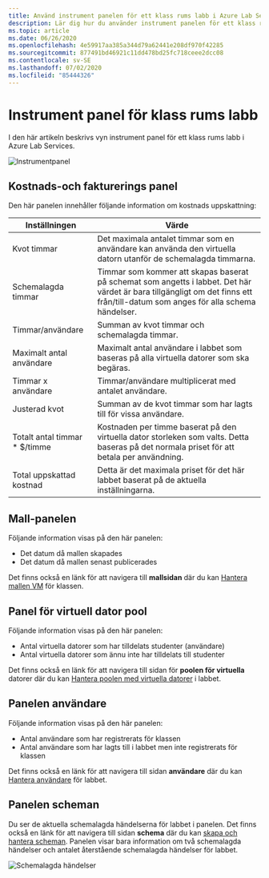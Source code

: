 ```yaml
---
title: Använd instrument panelen för ett klass rums labb i Azure Lab Services | Microsoft Docs
description: Lär dig hur du använder instrument panelen för ett klass rums labb i Azure Lab Services.
ms.topic: article
ms.date: 06/26/2020
ms.openlocfilehash: 4e59917aa385a344d79a62441e208df970f42285
ms.sourcegitcommit: 877491bd46921c11dd478bd25fc718ceee2dcc08
ms.contentlocale: sv-SE
ms.lasthandoff: 07/02/2020
ms.locfileid: "85444326"
---
```

# <a name="dashboard-for-classroom-labs"></a>Instrument panel för klass rums labb
I den här artikeln beskrivs vyn instrument panel för ett klass rums labb i Azure Lab Services. 

![Instrumentpanel](./media/use-dashboard/dashboard.png)

## <a name="costs-and-billing-tile"></a>Kostnads-och fakturerings panel
Den här panelen innehåller följande information om kostnads uppskattning:

| Inställningen | Värde | 
| ------- | ----- | 
| Kvot timmar | Det maximala antalet timmar som en användare kan använda den virtuella datorn utanför de schemalagda timmarna. |
| Schemalagda timmar | Timmar som kommer att skapas baserat på schemat som angetts i labbet. Det här värdet är bara tillgängligt om det finns ett från/till-datum som anges för alla schema händelser. |
| Timmar/användare | Summan av kvot timmar och schemalagda timmar. |
| Maximalt antal användare | Maximalt antal användare i labbet som baseras på alla virtuella datorer som ska begäras. |
| Timmar x användare | Timmar/användare multiplicerat med antalet användare. |
| Justerad kvot | Summan av de kvot timmar som har lagts till för vissa användare. |
| Totalt antal timmar * $/timme | Kostnaden per timme baserat på den virtuella dator storleken som valts. Detta baseras på det normala priset för att betala per användning. |
| Total uppskattad kostnad | Detta är det maximala priset för det här labbet baserat på de aktuella inställningarna. |

## <a name="template-tile"></a>Mall-panelen
Följande information visas på den här panelen:

- Det datum då mallen skapades 
- Det datum då mallen senast publicerades 

Det finns också en länk för att navigera till **mallsidan** där du kan [Hantera mallen VM](how-to-create-manage-template.md) för klassen. 

## <a name="virtual-machine-pool-tile"></a>Panel för virtuell dator pool

Följande information visas på den här panelen:

- Antal virtuella datorer som har tilldelats studenter (användare)
- Antal virtuella datorer som ännu inte har tilldelats till studenter

Det finns också en länk för att navigera till sidan för **poolen för virtuella** datorer där du kan [Hantera poolen med virtuella datorer](how-to-set-virtual-machine-passwords.md) i labbet. 

## <a name="users-tile"></a>Panelen användare

Följande information visas på den här panelen:

- Antal användare som har registrerats för klassen
- Antal användare som har lagts till i labbet men inte registrerats för klassen 

Det finns också en länk för att navigera till sidan **användare** där du kan [Hantera användare](how-to-configure-student-usage.md) för labbet. 

## <a name="schedules-tile"></a>Panelen scheman
Du ser de aktuella schemalagda händelserna för labbet i panelen. Det finns också en länk för att navigera till sidan **schema** där du kan [skapa och hantera scheman](how-to-create-schedules.md). Panelen visar bara information om två schemalagda händelser och antalet återstående schemalagda händelser för labbet. 

![Schemalagda händelser](./media/use-dashboard/scheduled-events.png)

